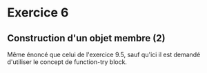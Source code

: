 # Exercice 6
## Construction d'un objet membre (2)

Même énoncé que celui de l'exercice 9.5, sauf qu'ici il est demandé d'utiliser 
le concept de function-try block.
